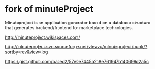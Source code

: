 fork of minuteProject
=====================

Minuteproject is an application generator based on a database structure that generates backend/frontend for marketplace technologies.

http://minuteproject.wikispaces.com/

http://minuteproject.svn.sourceforge.net/viewvc/minuteproject/trunk/?sortby=rev&view=log

https://gist.github.com/based2/57e0e7445a2c8e761947b140699d2a5c
